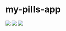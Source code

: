 # my-pills-app

![](https://s21.postimg.org/54y8ulug7/2017-08-15_23.26.29.png)
![](https://s21.postimg.org/43y05hdgn/2017-08-15_23.26.32.png)
![](https://s21.postimg.org/wuutvjjaf/2017-08-15_23.26.37.png)


